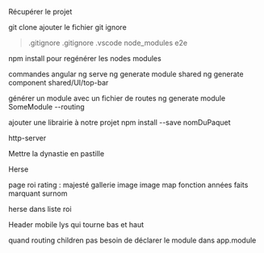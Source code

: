 Récupérer le projet

git clone
ajouter le fichier git ignore
> .gitignore
.gitignore
.vscode
node_modules
e2e

npm install pour regénérer les nodes modules


commandes angular
ng serve
ng generate module shared
ng generate component shared/UI/top-bar


générer un module avec un fichier de routes
ng generate module SomeModule --routing


ajouter une librairie à notre projet
npm install --save nomDuPaquet


http-server


Mettre la dynastie en pastille



Herse

page roi
rating : majesté
gallerie image
image map fonction années
faits marquant
surnom

herse dans liste roi


Header mobile lys qui tourne bas et haut


quand routing children pas besoin de déclarer le module dans app.module